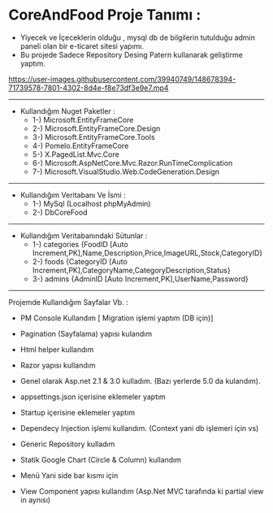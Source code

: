# CoreAndFood Proje Tanımı : 
- Yiyecek ve İçeceklerin olduğu , mysql db de bilgilerin tutulduğu admin paneli olan bir e-ticaret sitesi yapımı.
- Bu projede Sadece Repository Desing Patern kullanarak geliştirme yaptım.


https://user-images.githubusercontent.com/39940749/148678394-71739578-7801-4302-8d4e-f8e73df3e9e7.mp4

*********************************************************************************************************

- Kullandığım Nuget Paketler :
   + 1-) Microsoft.EntityFrameCore
   + 2-) Microsoft.EntityFrameCore.Design
   + 3-) Microsoft.EntityFrameCore.Tools
   + 4-) Pomelo.EntityFrameCore
   + 5-) X.PagedList.Mvc.Core
   + 6-) Microsoft.AspNetCore.Mvc.Razor.RunTimeComplication
   + 7-) Microsoft.VisualStudio.Web.CodeGeneration.Design

*********************************************************************************************************
 
- Kullandığım Veritabanı Ve İsmi :
   + 1-) MySql (Localhost phpMyAdmin)
   + 2-) DbCoreFood 

*********************************************************************************************************

- Kullandığım Veritabanındaki Sütunlar : 
   + 1-) categories {FoodID [Auto Increment,PK],Name,Description,Price,ImageURL,Stock,CategoryID}
   + 2-) foods      {CategoryID [Auto Increment,PK],CategoryName,CategoryDescription,Status}
   + 3-) admins     {AdminID [Auto Increment,PK],UserName,Password}

*********************************************************************************************************

 Projemde Kullandığım Sayfalar Vb. :
 
- PM Console Kullandım [ Migration işlemi yaptım (DB için)]
 
- Pagination (Sayfalama) yapısı kulandım 
   
- Html helper kullandım

- Razor yapısı kullandım

- Genel olarak Asp.net 2.1 & 3.0 kulladım. (Bazı yerlerde 5.0 da kulandım).

- appsettings.json içerisine eklemeler yaptım

- Startup içerisine eklemeler yaptım

- Dependecy Injection işlemi kullandım. (Context yani db işlemeri için vs)

- Generic Repository kulladım

- Statik Google Chart (Circle & Column) kullandım

- Menü Yani side bar kısmı için 

- View Component yapısı kullandım (Asp.Net MVC tarafında ki partial view in aynısı)
